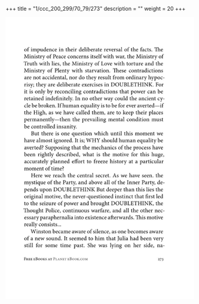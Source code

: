 +++
title = "1/ccc_200_299/70_79/273"
description = ""
weight = 20
+++

<img class="center-fit-jpg" src="/jpg_/out_jpg_1984__273.jpg" ></img>

